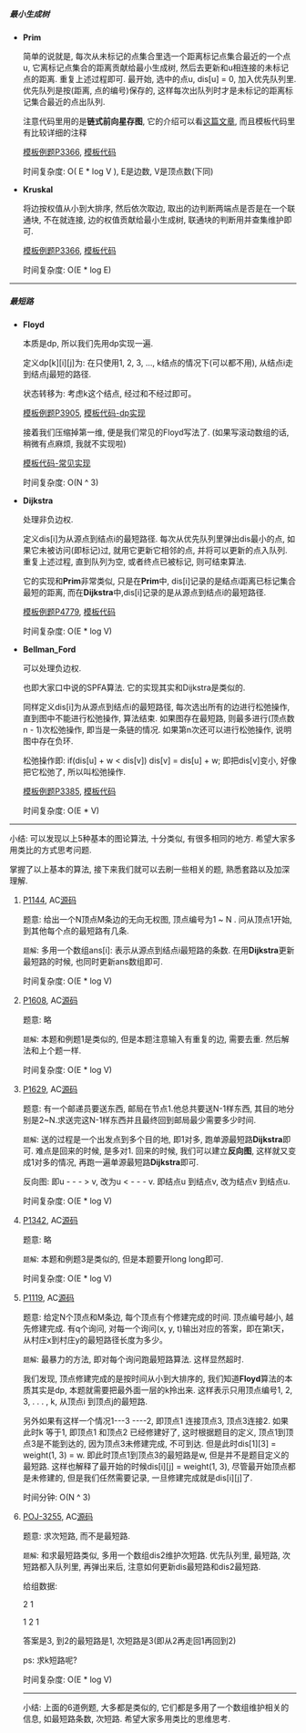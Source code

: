 ##### 最小生成树

- **Prim**

  简单的说就是, 每次从未标记的点集合里选一个距离标记点集合最近的一个点u, 它离标记点集合的距离贡献给最小生成树, 然后去更新和u相连接的未标记点的距离. 重复上述过程即可. 最开始, 选中的点u, dis[u] = 0, 加入优先队列里. 优先队列是按(距离, 点的编号)保存的, 这样每次出队列时才是未标记的距离标记集合最近的点出队列. 

  注意代码里用的是**链式前向星存图**, 它的介绍可以看[这篇文章](https://blog.csdn.net/acdreamers/article/details/16902023), 而且模板代码里有比较详细的注释

  [模板例题P3366](https://www.luogu.org/problem/P3366), [模板代码](./P3366.cc)

  时间复杂度: O( E * log V ), E是边数, V是顶点数(下同)

- **Kruskal**

  将边按权值从小到大排序, 然后依次取边, 取出的边判断两端点是否是在一个联通块, 不在就连接, 边的权值贡献给最小生成树, 联通块的判断用并查集维护即可.

  [模板例题P3366](https://www.luogu.org/problem/P3366), [模板代码](./P3366-solution2.cc)

  时间复杂度: O(E * log E) 

---

##### 最短路

- **Floyd**

  本质是dp, 所以我们先用dp实现一遍. 

  定义dp\[k]\[i]\[j]为: 在只使用1, 2, 3, ..., k结点的情况下(可以都不用), 从结点i走到结点j最短的路径.

  状态转移为: 考虑k这个结点, 经过和不经过即可。

  [模板例题P3905](https://www.luogu.org/problem/P3905), [模板代码-dp实现](./P3905-solution2.cc)

  接着我们压缩掉第一维, 便是我们常见的Floyd写法了. (如果写滚动数组的话, 稍微有点麻烦, 我就不实现啦)

  [模板代码-常见实现](./P3905.cc)

  时间复杂度: O(N ^ 3)

- **Dijkstra**

  处理非负边权.

  定义dis[i]为从源点到结点i的最短路径. 每次从优先队列里弹出dis最小的点, 如果它未被访问(即标记)过, 就用它更新它相邻的点, 并将可以更新的点入队列. 重复上述过程, 直到队列为空, 或者终点已被标记, 则可结束算法. 

  它的实现和**Prim**非常类似, 只是在**Prim**中, dis[i]记录的是结点i距离已标记集合最短的距离, 而在**Dijkstra**中,dis[i]记录的是从源点到结点i的最短路径.

  [模板例题P4779](https://www.luogu.org/problem/P4779), [模板代码](./P4779.cc)

  时间复杂度: O(E * log V)

- **Bellman_Ford**

  可以处理负边权.

  也即大家口中说的SPFA算法. 它的实现其实和Dijkstra是类似的.

  同样定义dis[i]为从源点到结点i的最短路径, 每次选出所有的边进行松弛操作, 直到图中不能进行松弛操作, 算法结束. 如果图存在最短路, 则最多进行(顶点数n - 1)次松弛操作, 即当是一条链的情况. 如果第n次还可以进行松弛操作, 说明图中存在负环.

  松弛操作即: if(dis[u] + w < dis[v]) dis[v] = dis[u] + w; 即把dis[v]变小, 好像把它松弛了, 所以叫松弛操作.

  [模板例题P3385](https://www.luogu.org/problem/P3385), [模板代码](./P3385.cc)

  时间复杂度: O(E * V)

---

小结: 可以发现以上5种基本的图论算法, 十分类似, 有很多相同的地方. 希望大家多用类比的方式思考问题.

掌握了以上基本的算法, 接下来我们就可以去刷一些相关的题, 熟悉套路以及加深理解.

1. [P1144](https://www.luogu.org/problem/P1144), AC[源码](./P1144.cc)

   题意: 给出一个N顶点M条边的无向无权图, 顶点编号为1 ~ N . 问从顶点1开始, 到其他每个点的最短路有几条.

   `题解`: 多用一个数组ans[i]: 表示从源点到结点i最短路的条数. 在用**Dijkstra**更新最短路的时候, 也同时更新ans数组即可. 

   时间复杂度: O(E * log V)

2. [P1608](https://www.luogu.org/problem/P1608), AC[源码](./P1608.cc)

   题意: 略

   `题解`: 本题和例题1是类似的, 但是本题注意输入有重复的边, 需要去重. 然后解法和上个题一样.

   时间复杂度: O(E * log V)

3. [P1629](https://www.luogu.org/problem/P1629), AC[源码](./P1629.cc)

   题意: 有一个邮递员要送东西, 邮局在节点1.他总共要送N-1样东西, 其目的地分别是2~N.求送完这N-1样东西并且最终回到邮局最少需要多少时间.

   `题解`: 送的过程是一个出发点到多个目的地, 即1对多, 跑单源最短路**Dijkstra**即可. 难点是回来的时候, 是多对1. 回来的时候, 我们可以建立**反向图**, 这样就又变成1对多的情况, 再跑一遍单源最短路**Dijkstra**即可.

   反向图: 即u - - -  > v, 改为u < - - - v. 即结点u 到结点v, 改为结点v 到结点u.

   时间复杂度: O(E * log V)

4. [P1342](https://www.luogu.org/problem/P1342), AC[源码](./P1342.cc)

   题意: 略

   `题解`: 本题和例题3是类似的, 但是本题要开long long即可.

   时间复杂度: O(E * log V)

5. [P1119](https://www.luogu.org/problem/P1119), AC[源码](./P1119.cc)

   题意: 给定N个顶点和M条边, 每个顶点有个修建完成的时间. 顶点编号越小, 越先修建完成. 有q个询问, 对每一个询问(x, y, t)输出对应的答案，即在第t天，从村庄x到村庄y的最短路径长度为多少。

   `题解`: 最暴力的方法, 即对每个询问跑最短路算法. 这样显然超时.

   我们发现, 顶点修建完成的是按时间从小到大排序的, 我们知道**Floyd**算法的本质其实是dp, 本题就需要把最外面一层的k拎出来. 这样表示只用顶点编号1, 2, 3, . . . , k, 从顶点i 到顶点j的最短路.

   另外如果有这样一个情况1---3 ----2, 即顶点1 连接顶点3, 顶点3连接2. 如果此时k 等于1, 即顶点1 和顶点2 已经修建好了, 这时根据题目的定义, 顶点1到顶点3是不能到达的, 因为顶点3未修建完成, 不可到达. 但是此时dis\[1]\[3] = weight(1, 3) = w. 即此时顶点1到顶点3的最短路是w, 但是并不是题目定义的最短路. 这样也解释了最开始的时候dis\[i]\[j] = weight(1, 3), 尽管最开始顶点都是未修建的, 但是我们任然需要记录, 一旦修建完成就是dis\[i]\[j]了. 

   时间分钟: O(N ^ 3)

6. [POJ-3255](https://vjudge.net/problem/POJ-3255), AC[源码](./POJ-3255.cc)

   题意: 求次短路, 而不是最短路.

   `题解`: 和求最短路类似, 多用一个数组dis2维护次短路. 优先队列里, 最短路, 次短路都入队列里, 再弹出来后, 注意如何更新dis最短路和dis2最短路.

   给组数据: 

   2 1

   1 2 1

   答案是3, 到2的最短路是1, 次短路是3(即从2再走回1再回到2)

   ps: 求k短路呢?

   时间复杂度: O(E * log V)

   ---

   小结: 上面的6道例题, 大多都是类似的, 它们都是多用了一个数组维护相关的信息, 如最短路条数, 次短路. 希望大家多用类比的思维思考.